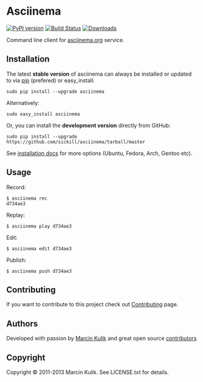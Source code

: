 # Asciinema

[![PyPI version](https://badge.fury.io/py/asciinema.png)](http://badge.fury.io/py/asciinema)
[![Build Status](https://travis-ci.org/sickill/asciinema.png?branch=master)](https://travis-ci.org/sickill/asciinema)
[![Downloads](https://pypip.in/d/asciinema/badge.png)](https://pypi.python.org/pypi/asciinema)

Command line client for [asciinema.org](https://asciinema.org) service.

## Installation

The latest __stable version__ of asciinema can always be installed or updated
to via [pip](http://www.pip-installer.org/en/latest/index.html) (prefered) or
easy\_install:

    sudo pip install --upgrade asciinema

Alternatively:

    sudo easy_install asciinema

Or, you can install the __development version__ directly from GitHub:

    sudo pip install --upgrade https://github.com/sickill/asciinema/tarball/master

See [installation docs](https://asciinema.org/docs/installation) for more
options (Ubuntu, Fedora, Arch, Gentoo etc).

## Usage

Record:

    $ asciinema rec
    d734ae3

Replay:

    $ asciinema play d734ae3

Edit:

    $ asciinema edit d734ae3

Publish:

    $ asciinema push d734ae3

## Contributing

If you want to contribute to this project check out
[Contributing](https://asciinema.org/contributing) page.

## Authors

Developed with passion by [Marcin Kulik](http://ku1ik.com) and great open
source [contributors](https://github.com/sickill/asciinema/contributors)

## Copyright

Copyright &copy; 2011-2013 Marcin Kulik. See LICENSE.txt for details.
